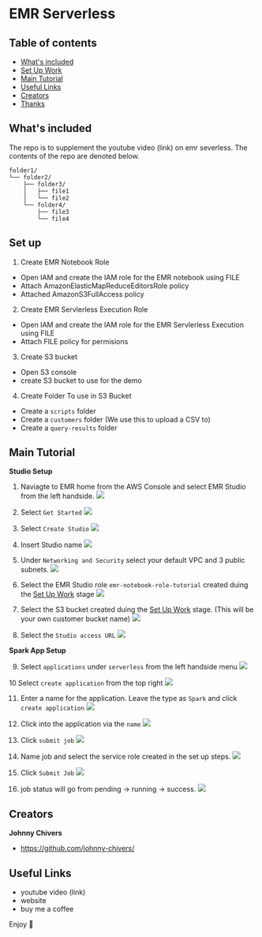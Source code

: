 # EMR Serverless

## Table of contents

- [What's included](#whats-included)
- [Set Up Work](#set-up)
- [Main Tutorial](#main-tutorial)
- [Useful Links](#useful-links)
- [Creators](#creators)
- [Thanks](#thanks)

## What's included

The repo is to supplement the youtube video (link) on emr severless. 
The contents of the repo are denoted below. 

```text
folder1/
└── folder2/
    ├── folder3/
    │   ├── file1
    │   └── file2
    └── folder4/
        ├── file3
        └── file4
```

## Set up

1. Create EMR Notebook Role
- Open IAM and create the IAM role for the EMR notebook using FILE
- Attach AmazonElasticMapReduceEditorsRole policy
- Attached AmazonS3FullAccess policy 

2. Create EMR Servlerless Execution Role
- Open IAM and create the IAM role for the EMR Servlerless Execution using FILE
- Attach FILE policy for permisions

3. Create S3 bucket
- Open S3 console 
- create S3 bucket to use for the demo 

4. Create Folder To use in S3 Bucket 
- Create a `scripts` folder
- Create a `customers` folder (We use this to upload a CSV to)
- Create a `query-results` folder


## Main Tutorial

**Studio Setup**
1. Naviagte to EMR home from the AWS Console and select EMR Studio from the left handside. ![](images/spark/1._emr-service-home.png)

2. Select `Get Started` ![](images/spark/2._emr-studio-get-started.png)

3. Select `Create Studio` ![](images/spark/3._create-studio.png)

4. Insert Studio name ![](images/spark/4._name-studio.png)

5. Under `Networking and Security` select your default VPC and 3 public subnets. ![](images/spark/5._networking-security.png)

6. Select the EMR Studio role `emr-notebook-role-tutorial` created duing the [Set Up Work](#set-up) stage ![](images/spark/6._emr-service-role.png)

7. Select the S3 bucket created duing the [Set Up Work](#set-up) stage. (This will be your own customer bucket name) ![](images/spark/7._select-s3-bucket.png)

8. Select the `Studio access URL` ![](images/spark/8._select-the-studio-access-url.png)

**Spark App Setup**

9. Select `applications` under `serverless` from the left handside menu ![](images/spark/9._select-applications.png)

10 Select `create application` from the top right ![](images/spark/10._create-application.png)

11. Enter a name for the application. Leave the type as `Spark` and click `create application` ![](images/spark/11._name-spark-app.png)

12. Click into the application via the `name` ![](images/spark/12._click-into-application.png)

13. Click `submit job` ![](images/spark/13._click-submit-job.png)

14. Name job and select the service role created in the set up steps. ![](images/spark/14._name-job.png)

15. Click `Submit Job` ![](images/spark/15._submit-job.png)

16. job status will go from pending -> running -> success. ![](images/spark/16._job-status.png)


## Creators

**Johnny Chivers**

- <https://github.com/johnny-chivers/>

## Useful Links

- youtube video (link)
- website 
- buy me a coffee


Enjoy :metal:
